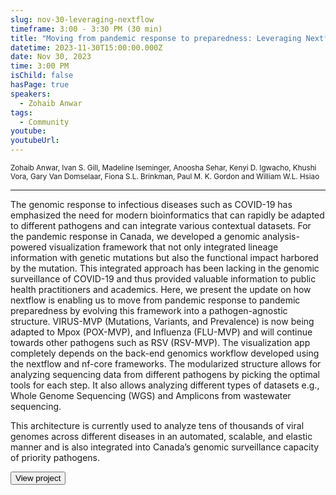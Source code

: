 ```yaml
---
slug: nov-30-leveraging-nextflow
timeframe: 3:00 - 3:30 PM (30 min)
title: "Moving from pandemic response to preparedness: Leveraging Nextflow to build VIRUS-MVP framework"
datetime: 2023-11-30T15:00:00.000Z
date: Nov 30, 2023
time: 3:00 PM
isChild: false
hasPage: true
speakers:
  - Zohaib Anwar
tags:
  - Community
youtube:
youtubeUrl:
---
```

<div className="mb-4">
  <small className="typo-small">
    Zohaib Anwar, Ivan S. Gill, Madeline Iseminger, Anoosha Sehar, Kenyi D. Igwacho, Khushi Vora, Gary Van Domselaar, Fiona S.L. Brinkman, Paul M. K. Gordon and William W.L. Hsiao
  </small>
</div>

<hr className="border-t border-gray-50 mb-4 opacity-20" />

The genomic response to infectious diseases such as COVID-19 has emphasized the need for modern bioinformatics that can rapidly be adapted to different pathogens and can integrate various contextual datasets. For the pandemic response in Canada, we developed a genomic analysis-powered visualization framework that not only integrated lineage information with genetic mutations but also the functional impact harbored by the mutation. This integrated approach has been lacking in the genomic surveillance of COVID-19 and thus provided valuable information to public health practitioners and academics. Here, we present the update on how nextflow is enabling us to move from pandemic response to pandemic preparedness by evolving this framework into a pathogen-agnostic structure. VIRUS-MVP (Mutations, Variants, and Prevalence) is now being adapted to Mpox (POX-MVP), and Influenza (FLU-MVP) and will continue towards other pathogens such as RSV (RSV-MVP). The visualization app completely depends on the back-end genomics workflow developed using the nextflow and nf-core frameworks. The modularized structure allows for analyzing sequencing data from different pathogens by picking the optimal tools for each step. It also allows analyzing different types of datasets e.g., Whole Genome Sequencing (WGS) and Amplicons from wastewater sequencing.

This architecture is currently used to analyze tens of thousands of viral genomes across different diseases in an automated, scalable, and elastic manner and is also integrated into Canada’s genomic surveillance capacity of priority pathogens.

<div>
  <Button to="https://github.com/cidgoh/COVID-MVP" variant="secondary" size="md" arrow>
    View project
  </Button>
</div>